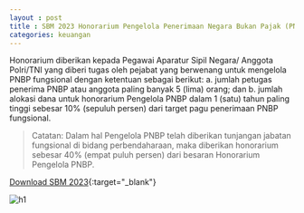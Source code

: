 ```yaml
---
layout : post
title : SBM 2023 Honorarium Pengelola Penerimaan Negara Bukan Pajak (PNBP)
categories: keuangan
---
```


Honorarium diberikan kepada Pegawai Aparatur Sipil Negara/ Anggota Polri/TNI yang diberi tugas oleh pejabat yang berwenang untuk mengelola PNBP fungsional dengan ketentuan sebagai berikut:
a. jumlah petugas penerima PNBP atau anggota paling banyak 5 (lima) orang; dan
b. jumlah alokasi dana untuk honorarium Pengelola PNBP dalam 1 (satu) tahun paling tinggi sebesar 10% (sepuluh persen) dari target pagu penerimaan PNBP fungsional.

> Catatan: Dalam hal Pengelola PNBP telah diberikan tunjangan jabatan fungsional di bidang perbendaharaan, maka diberikan honorarium sebesar 40% (empat puluh persen) dari besaran Honorarium Pengelola PNBP.

[Download SBM 2023](https://firebasestorage.googleapis.com/v0/b/geotag-b7d33.appspot.com/o/SBM_2023.pdf?alt=media&token=228220bb-e660-47cd-bb6f-ef614ad11018){:target="_blank"}

![h1](https://firebasestorage.googleapis.com/v0/b/geotag-b7d33.appspot.com/o/SBM_2023_page-0008.jpg?alt=media&token=d2dceaf4-5478-4372-997b-4d2a53761460)